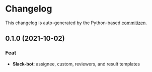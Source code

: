 # Changelog

This changelog is auto-generated by the Python-based
[commitizen](https://commitizen-tools.github.io/commitizen).

## 0.1.0 (2021-10-02)

### Feat

- **Slack-bot**: assignee, custom, reviewers, and result templates
